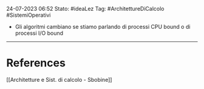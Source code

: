 24-07-2023 06:52
Stato: #ideaLez 
Tag: #ArchitettureDiCalcolo #SistemiOperativi

- Gli algoritmi cambiano se stiamo parlando di processi CPU bound o di processi I/O bound



---
# References 
[[Architetture e Sist. di calcolo - Sbobine]]
